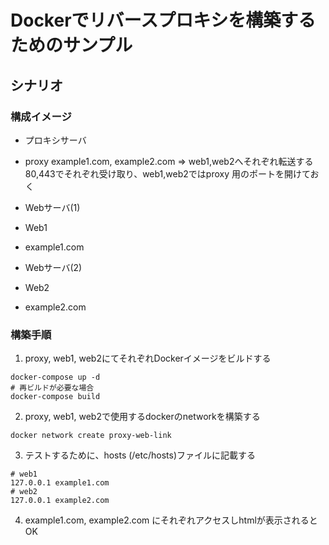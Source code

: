 # Dockerでリバースプロキシを構築するためのサンプル

## シナリオ
### 構成イメージ

- プロキシサーバ
* proxy
example1.com, example2.com => web1,web2へそれぞれ転送する
80,443でそれぞれ受け取り、web1,web2ではproxy 用のポートを開けておく

- Webサーバ(1)
* Web1
- example1.com

- Webサーバ(2)
* Web2
- example2.com

### 構築手順

1. proxy, web1, web2にてそれぞれDockerイメージをビルドする
```
docker-compose up -d
# 再ビルドが必要な場合
docker-compose build
```
2. proxy, web1, web2で使用するdockerのnetworkを構築する
```
docker network create proxy-web-link
```

3. テストするために、hosts (/etc/hosts)ファイルに記載する
```
# web1
127.0.0.1 example1.com
# web2
127.0.0.1 example2.com
```
4. example1.com, example2.com にそれぞれアクセスしhtmlが表示されるとOK